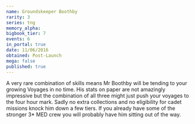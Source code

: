 ```yaml
---
name: Groundskeeper Boothby
rarity: 3
series: tng
memory_alpha:
bigbook_tier: 7
events: 6
in_portal: true
date: 11/06/2016
obtained: Post-Launch
mega: false
published: true
---
```


A very rare combination of skills means Mr Boothby will be tending to your growing Voyages in no time. His stats on paper are not amazingly impressive but the combination of all three might just push your voyages to the four hour mark. Sadly no extra collections and no eligibility for cadet missions knock him down a few tiers. If you already have some of the stronger 3* MED crew you will probably have him sitting out of the way.
